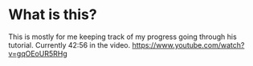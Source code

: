 # What is this?
This is mostly for me keeping track of my progress going through his tutorial.
Currently 42:56 in the video. https://www.youtube.com/watch?v=gqOEoUR5RHg
